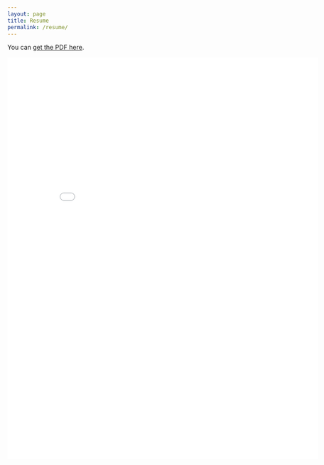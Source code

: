 ```yaml
---
layout: page
title: Resume
permalink: /resume/
---
```

You can [get the PDF here](/assets/docs/AustinCronin_TechnicalArtist_Resume.pdf).

<embed src="/assets/docs/AustinCronin_TechnicalArtist_Resume.pdf" width="700" height="905" type="application/pdf">